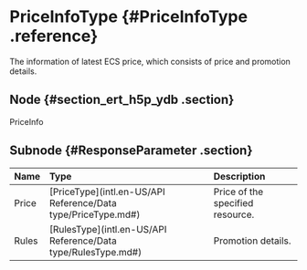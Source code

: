 # PriceInfoType {#PriceInfoType .reference}

The information of latest ECS price, which consists of price and promotion details.

## Node {#section_ert_h5p_ydb .section}

PriceInfo

## Subnode {#ResponseParameter .section}

|Name|Type|Description|
|:---|:---|:----------|
|Price|[PriceType](intl.en-US/API Reference/Data type/PriceType.md#)|Price of the specified resource.|
|Rules|[RulesType](intl.en-US/API Reference/Data type/RulesType.md#)|Promotion details.|

